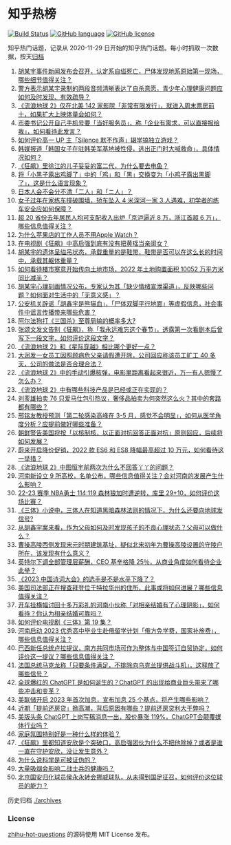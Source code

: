# 知乎热榜
[![Build Status](https://github.com/ToWeLong/zhihu-hot-questions/workflows/CI/badge.svg)](https://github.com/ToWeLong/zhihu-hot-questions/actions)
[![GitHub language](https://img.shields.io/badge/language-golang-orange.svg)](https://golang.org/)
[![GitHub license](https://img.shields.io/github/license/ToWeLong/zhihu-hot-questions)](https://github.com/ToWeLong/zhihu-hot-questions/blob/main/LICENSE)

知乎热门话题，记录从 2020-11-29 日开始的知乎热门话题。每小时抓取一次数据，按天[归档](./archives)

<!-- BEGIN -->

1. [胡某宇事件新闻发布会召开，认定系自缢死亡，尸体发现地系原始第一现场，哪些细节值得关注？](https://www.zhihu.com/question/581805708)
1. [警方表示胡某宇录制的两段音频清晰表达了自杀意愿，青少年心理健康问题应如何及时发现、有效疏导？](https://www.zhihu.com/question/581813357)
1. [《流浪地球 2》仅在北美 142 家影院「非常有限发行」，就进入周末票房前十，如果扩大上映体量会如何？](https://www.zhihu.com/question/581581357)
1. [市委书记公开自己手机号要「当好服务员」，称「企业有需求，可以直接报给我」，如何看待此发言？](https://www.zhihu.com/question/581136687)
1. [如何评价高一 UP 主「Silence 默不作声」辍学搞独立游戏？](https://www.zhihu.com/question/581274163)
1. [韩媒报道「韩国女子在驻韩美军基地被性侵，逃出正门时大喊救命」，具体情况如何？](https://www.zhihu.com/question/581690353)
1. [《狂飙》里徐江的儿子妥妥的富二代，为什么要去电鱼？](https://www.zhihu.com/question/581483000)
1. [将「小黑子露出鸡脚了」中的「鸡」和「黑」交换变为「小鸡子露出黑脚了」，这是什么语言现象？](https://www.zhihu.com/question/581046900)
1. [日本人会不会分不清「二人」和「ニ人」？](https://www.zhihu.com/question/573151544)
1. [女子过年在家练车撞破围墙，轿车坠入 4 米深河一家 3 人遇难，初学者的练车安全应如何保障？](https://www.zhihu.com/question/580864738)
1. [超 20 省份去年居民人均可支配收入出炉「京沪逼近 8 万，浙江首超 6 万」，哪些信息值得关注？](https://www.zhihu.com/question/581045265)
1. [为什么苹果店的工作人员不用Apple Watch？](https://www.zhihu.com/question/580435016)
1. [在电视剧《狂飙》中高启强到底有没有把黄瑶当亲闺女？](https://www.zhihu.com/question/581736914)
1. [胡某宇的遗体呈缢吊状态，承载重量的是鞋带，鞋带是否可以在这么长的时间中，承载其躯体重量？](https://www.zhihu.com/question/581829985)
1. [如何看待楼市寒意开始传向土地市场，2022 年土地购置面积 10052 万平方米同比减半？](https://www.zhihu.com/question/581052128)
1. [胡某宇心理刻画情况公布，专家认为其「缺少情绪宣泄渠道」，反映哪些问题？如何面对生活中的「无意义感」？](https://www.zhihu.com/question/581820754)
1. [公安机关辟谣「胡鑫宇是熊猫血」，「尸体双脚平行地面」等虚假信息，社会事件中谣言传播带来哪些危害？](https://www.zhihu.com/question/581829916)
1. [阿尔法狗打《三国杀》至尊局输的概率多大?](https://www.zhihu.com/question/572033916)
1. [张颂文发文告别《狂飙》，称「我永远难忘这个春节」，透露第一次看剧本后曾写下一段文字，如何评价这段文字？](https://www.zhihu.com/question/581791307)
1. [《流浪地球 2》和《星际穿越》相比哪个更好一点？](https://www.zhihu.com/question/580542198)
1. [大润发一女员工因照顾病危父亲请假遭开除，公司回应称该员工旷工 40 多天，公司的做法是否合理合法？](https://www.zhihu.com/question/581800979)
1. [《流浪地球 2》中的手动引爆核弹，电影里距离看起来很近，万一有人摁慢了怎么办？](https://www.zhihu.com/question/580522509)
1. [《流浪地球 2》中有哪些科技产品是已经或正在实现的？](https://www.zhihu.com/question/580036756)
1. [刘銮雄拍卖 76 只爱马仕包引热议，奢侈品拍卖为何突然这么火？其中的套路都有哪些？](https://www.zhihu.com/question/581264429)
1. [邢铭友教授预测「第二轮感染高峰在 3-5 月，感觉不会明显」，如何从医学角度分析？应提前做好哪些准备？](https://www.zhihu.com/question/581775620)
1. [朝鲜警告美国将按「以核制核，以正面对抗回答正面对抗」原则回应，后续将如何发展？](https://www.zhihu.com/question/581795033)
1. [蔚来开启降价促销，2022 款 ES6 和 ES8 降幅最高超过 10 万元，如何看待这一举措？](https://www.zhihu.com/question/581836653)
1. [《流浪地球 2》中图恒宇前两次为什么不回答丫丫的问题？](https://www.zhihu.com/question/580991820)
1. [河南新设立 9 所高校，名单公布，哪些信息值得关注？会对河南的发展产生什么影响？](https://www.zhihu.com/question/581634668)
1. [22-23 赛季 NBA勇士 114:119 森林狼加时遭逆转，库里 29+10，如何评价这场比赛？](https://www.zhihu.com/question/581783146)
1. [《三体》小说中，三体人在知道黑暗森林法则的情况下，为什么还要向地球发信号?](https://www.zhihu.com/question/581704288)
1. [从胡鑫宇案来看，作为父母如何及时发现孩子的不良心理状态？父母可以做什么？](https://www.zhihu.com/question/581817066)
1. [曹操高陵西侧发现宋元时期建筑基址，疑似北宋初年为曹操高陵设置的守陵户所在，该发现有什么意义？](https://www.zhihu.com/question/581469159)
1. [英特尔下调全部管理层薪酬，CEO 基辛格降 25％，从商业角度如何看待企业此举？](https://www.zhihu.com/question/581643694)
1. [《2023 中国诗词大会》的选手是不是水平下降了？](https://www.zhihu.com/question/580512592)
1. [美国司法部正在搜查拜登位于特拉华州的住所，此事或将如何进展？哪些信息值得关注？](https://www.zhihu.com/question/581755145)
1. [开车挂横幅讨回十多万彩礼的河南小伙称「对相亲结婚有了心理阴影」，如何看待？你认为相亲结婚可靠吗？](https://www.zhihu.com/question/581626188)
1. [如何评价电视剧《三体》第 19 集？](https://www.zhihu.com/question/581010485)
1. [河南启动 2023 优秀高中毕业生赴俄留学计划「俄方免学费，国家补旅费」，哪些信息值得关注？](https://www.zhihu.com/question/581701691)
1. [巴西新任总统卢拉提议，南方共同市场可作为整体与中国签订自贸协定，如何评价这一提议？哪些信息值得关注？](https://www.zhihu.com/question/580973764)
1. [法国总统马克龙称「只要条件满足，不排除向乌克兰提供战斗机」，这释放了哪些信号？](https://www.zhihu.com/question/581441252)
1. [全球爆红的 ChatGPT 是如何诞生的？ChatGPT 的出现给商业巨头带来了哪些冲击和变革？](https://www.zhihu.com/question/581583010)
1. [美联储开启 2023 年首次加息，宣布加息 25 个基点，将产生哪些影响？](https://www.zhihu.com/question/581774857)
1. [近期「提前还房贷」掀高潮，背后原因有哪些？提前还房贷利大于弊吗？](https://www.zhihu.com/question/581687718)
1. [美版头条 ChatGPT 上岗写稿消息一出，股价暴涨 119%，ChatGPT会颠覆媒体行业吗？](https://www.zhihu.com/question/580798079)
1. [家庭氛围特别好是一种什么样的体验？](https://www.zhihu.com/question/581707338)
1. [《狂飙》里都知道安欣是个突破口，高启强团伙为什么不把他除掉？或者是谁一直在守护安欣，没让发生意外？](https://www.zhihu.com/question/581466579)
1. [为什么说科学是可被证伪的？](https://www.zhihu.com/question/575951338)
1. [大量吸烟会影响二战士兵的健康吗？](https://www.zhihu.com/question/581542333)
1. [北京国安归化球员侯永永转会挪威球队，从未得到国足征召，如何评价这位球员的能力？](https://www.zhihu.com/question/581793844)

<!-- END -->

历史归档 [./archives](./archives)


### License
[zhihu-hot-questions](https://github.com/towelong/zhihu-hot-questions) 的源码使用 MIT License 发布。